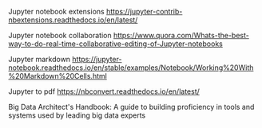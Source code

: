 

Jupyter notebook extensions
https://jupyter-contrib-nbextensions.readthedocs.io/en/latest/

Jupyter notebook collaboration
https://www.quora.com/Whats-the-best-way-to-do-real-time-collaborative-editing-of-Jupyter-notebooks

Jupyter markdown
https://jupyter-notebook.readthedocs.io/en/stable/examples/Notebook/Working%20With%20Markdown%20Cells.html

Jupyter to pdf
https://nbconvert.readthedocs.io/en/latest/

Big Data Architect's Handbook: A guide to building proficiency in tools and systems used by leading big data experts
